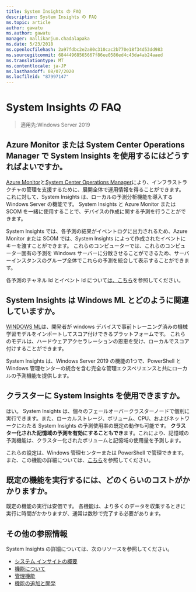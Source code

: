 ```yaml
---
title: System Insights の FAQ
description: System Insights の FAQ
ms.topic: article
author: gawatu
ms.author: gawatu
manager: mallikarjun.chadalapaka
ms.date: 5/23/2018
ms.openlocfilehash: 2a97fdbc2e2a80c310cac2b770e18f34d53dd983
ms.sourcegitcommit: 68444968565667f86ee0586ed4c43da4ab24aaed
ms.translationtype: MT
ms.contentlocale: ja-JP
ms.lasthandoff: 08/07/2020
ms.locfileid: "87997147"
---
```

# <a name="system-insights-faq"></a>System Insights の FAQ

>適用先:Windows Server 2019

## <a name="how-can-you-use-system-insights-with-azure-monitor-or-system-center-operations-manager"></a>Azure Monitor または System Center Operations Manager で System Insights を使用するにはどうすればよいですか。

[Azure Monitor](https://azure.microsoft.com/services/monitor/)と[System Center Operations Manager](/system-center/scom/welcome?view=sc-om-1807)により、インフラストラクチャの管理を支援するために、展開全体で運用情報を得ることができます。 これに対して、System Insights は、ローカルの予測分析機能を導入する Windows Server の機能です。 System Insights と Azure Monitor または SCOM を一緒に使用することで、デバイスの作成に関する予測を行うことができます。

 System Insights では、各予測の結果がイベントログに出力されるため、Azure Monitor または SCOM では、System Insights によって作成されたイベントにキーを渡すことができます。 これらのコンピューターでは、これらのコンピューター固有の予測を Windows サーバーに分散させることができるため、サーバーインスタンスのグループ全体でこれらの予測を統合して表示することができます。

 各予測のチャネル Id とイベント Id について[は、こちら](./managing-capabilities.md#retrieving-capability-results)を参照してください。

## <a name="how-does-system-insights-relate-to-windows-ml"></a>System Insights は Windows ML とどのように関連していますか。

[WINDOWS ML](/windows/uwp/machine-learning/)は、開発者が windows デバイスで事前トレーニング済みの機械学習モデルをインポートしてスコア付けできるプラットフォームです。 これらのモデルは、ハードウェアアクセラレーションの恩恵を受け、ローカルでスコア付けすることができます。

System Insights は、Windows Server 2019 の機能の1つで、PowerShell と Windows 管理センターの統合を含む完全な管理エクスペリエンスと共にローカルの予測機能を提供します。

## <a name="can-i-use-system-insights-for-my-cluster"></a>クラスターに System Insights を使用できますか。

はい。 System Insights は、個々のフェールオーバークラスターノードで個別に実行できます。また、ローカルストレージ、ボリューム、CPU、およびネットワークにわたる System Insights の予測使用率の既定の動作も可能です。 **クラスター化された記憶域の予測を有効にすることもでき**ます。これにより、記憶域の予測機能は、クラスター化されたボリュームと記憶域の使用量を予測します。

これらの設定は、Windows 管理センターまたは PowerShell で管理できます。また、この機能の詳細については、[こちら](https://blogs.technet.microsoft.com/filecab/2018/10/03/using-system-insights-to-forecast-clustered-storage-usage/)を参照してください。


## <a name="how-expensive-is-it-to-run-the-default-capabilities"></a>既定の機能を実行するには、どのくらいのコストがかかりますか。

既定の機能の実行は安価です。 各機能は、より多くのデータを収集するときに実行に時間がかかりますが、通常は数秒で完了する必要があります。

## <a name="additional-references"></a>その他の参照情報
System Insights の詳細については、次のリソースを参照してください。

- [システム インサイトの概要](overview.md)
- [機能について](understanding-capabilities.md)
- [管理機能](managing-capabilities.md)
- [機能の追加と開発](adding-and-developing-capabilities.md)